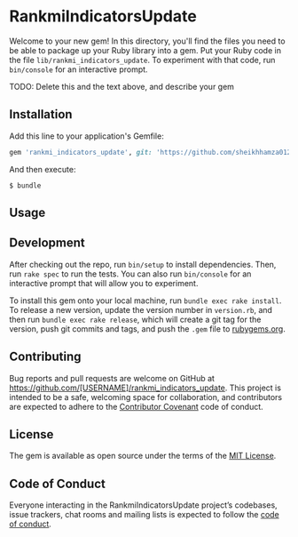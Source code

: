 # RankmiIndicatorsUpdate

Welcome to your new gem! In this directory, you'll find the files you need to be able to package up your Ruby library into a gem. Put your Ruby code in the file `lib/rankmi_indicators_update`. To experiment with that code, run `bin/console` for an interactive prompt.

TODO: Delete this and the text above, and describe your gem

## Installation

Add this line to your application's Gemfile:

```ruby
gem 'rankmi_indicators_update', git: 'https://github.com/sheikhhamza012/rankmi_indicators_update_gem.git
```

And then execute:

    $ bundle


## Usage



## Development

After checking out the repo, run `bin/setup` to install dependencies. Then, run `rake spec` to run the tests. You can also run `bin/console` for an interactive prompt that will allow you to experiment.

To install this gem onto your local machine, run `bundle exec rake install`. To release a new version, update the version number in `version.rb`, and then run `bundle exec rake release`, which will create a git tag for the version, push git commits and tags, and push the `.gem` file to [rubygems.org](https://rubygems.org).

## Contributing

Bug reports and pull requests are welcome on GitHub at https://github.com/[USERNAME]/rankmi_indicators_update. This project is intended to be a safe, welcoming space for collaboration, and contributors are expected to adhere to the [Contributor Covenant](http://contributor-covenant.org) code of conduct.

## License

The gem is available as open source under the terms of the [MIT License](https://opensource.org/licenses/MIT).

## Code of Conduct

Everyone interacting in the RankmiIndicatorsUpdate project’s codebases, issue trackers, chat rooms and mailing lists is expected to follow the [code of conduct](https://github.com/[USERNAME]/rankmi_indicators_update/blob/master/CODE_OF_CONDUCT.md).
